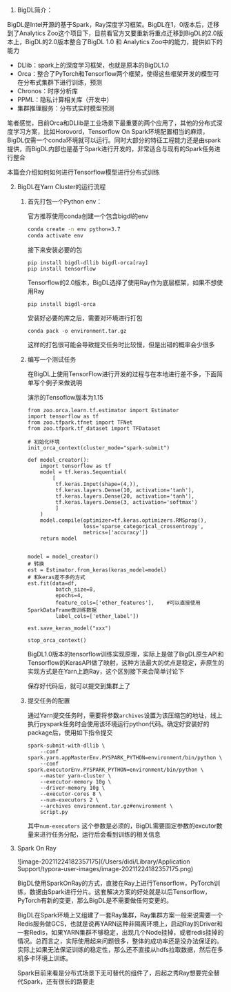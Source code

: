 # 

1. BigDL简介：

BigDL是Intel开源的基于Spark，Ray深度学习框架。BigDL在1，0版本后，迁移到了Analytics Zoo这个项目下，目前看官方又要重新将重点迁移到BigDL的2.0版本上，BigDL的2.0版本整合了BigDL 1.0 和 Analytics Zoo中的能力，提供如下的能力

- DLlib：spark上的深度学习框架，也就是原本的BigDL1.0
- Orca：整合了PyTorch和Tensorflow两个框架，使得这些框架开发的模型可在分布式集群下进行训练，预测
- Chronos：时序分析库
- PPML：隐私计算相关库（开发中）
- 集群推理服务：分布式实时模型预测

笔者感觉，目前Orca和DLlib是工业场景下最重要的两个应用了，其他的分布式深度学习方案，比如Horovord，Tensorflow On Spark环境配置相当的麻烦，BigDL仅需一个conda环境就可以运行。同时大部分的特征工程能力还是由spark提供，而BigDL内部也是基于Spark进行开发的，非常适合与现有的Spark任务进行整合

本篇会介绍如何如何进行Tensorflow模型进行分布式训练

2. BigDL在Yarn Cluster的运行流程

   1. 首先打包一个Python env：

      官方推荐使用conda创建一个包含bigdl的env

      ```bash
      conda create -n env python=3.7
      conda activate env
      ```

      接下来安装必要的包

      ```
      pip install bigdl-dllib bigdl-orca[ray]
      pip install tensorflow
      ```

      Tensorflow的2.0版本，BigDL选择了使用Ray作为底层框架，如果不想使用Ray

      ```
      pip install bigdl-orca
      ```

      安装好必要的库之后，需要对环境进行打包

      ```
      conda pack -o environment.tar.gz
      ```

      这样的打包很可能会导致提交任务时比较慢，但是出错的概率会少很多

   2. 编写一个测试任务

      在BigDL上使用TensorFlow进行开发的过程与在本地进行差不多，下面简单写个例子来做说明

      演示的Tensoflow版本为1.15

      ```
      from zoo.orca.learn.tf.estimator import Estimator
      import tensorflow as tf
      from zoo.tfpark.tfnet import TFNet
      from zoo.tfpark.tf_dataset import TFDataset
      
      # 初始化环境
      init_orca_context(cluster_mode="spark-submit")
      
      def model_creator():
          import tensorflow as tf
          model = tf.keras.Sequential(
              [
               tf.keras.Input(shape=(4,)),
               tf.keras.layers.Dense(10, activation='tanh'),
               tf.keras.layers.Dense(20, activation='tanh'),
               tf.keras.layers.Dense(3, activation='softmax')
               ]
          )
          model.compile(optimizer=tf.keras.optimizers.RMSprop(),
                        loss='sparse_categorical_crossentropy',
                        metrics=['accuracy'])
          return model
      
      
      model = model_creator()
      # 转换
      est = Estimator.from_keras(keras_model=model)
      # 和keras差不多的方式
      est.fit(data=df,  
               batch_size=8,  
               epochs=4,  
               feature_cols=['ether_features'],    #可以直接使用SparkDataFrame做训练数据
               label_cols=['ether_label'])
               
      est.save_keras_model("xxx")
      
      stop_orca_context()
      ```

      BigDL1.0版本的tensorflow训练实现原理，实际上是做了BigDL原生API和Tensorflow的KerasAPI做了映射，这种方法最大的优点是稳定，非原生的实现方式是在Yarn上跑Ray，这个区别接下来会简单讨论下

      保存好代码后，就可以提交到集群上了

   3. 提交任务的配置

      通过Yarn提交任务时，需要将参数`archives`设置为该压缩包的地址，线上执行pyspark任务时会使用该环境运行python代码。确定好安装好的package后，使用如下指令提交

      ```
      spark-submit-with-dllib \
          --conf spark.yarn.appMasterEnv.PYSPARK_PYTHON=environment/bin/python \
          --conf spark.executorEnv.PYSPARK_PYTHON=environment/bin/python \
          --master yarn-cluster \
          --executor-memory 10g \
          --driver-memory 10g \
          --executor-cores 8 \
          --num-executors 2 \
          --archives environment.tar.gz#environment \
          script.py
      ```

      其中`num-executors` 这个参数是必须的，BigDL需要固定参数的excutor数量来进行任务分配，运行后会看到训练的相关信息

      

3. Spark On Ray

   ![image-20211224182357175](/Users/didi/Library/Application Support/typora-user-images/image-20211224182357175.png)

   BigDL使用SparkOnRay的方式，直接在Ray上进行Tensorflow，PyTorch训练，数据由Spark进行分片。这套解决方案的好处就是以后Tensorflow，PyTorch有新的变更，那么BigDL是不需要做任何变更的。

   BigDL在Spark环境上又组建了一套Ray集群，Ray集群方案一般来说需要一个Redis服务做GCS，也就是说再YARN这种非隔离环境上，启动Ray的Driver和一套Redis，如果YARN集群不够稳定，出现几个Node挂掉，或者redis挂掉的情况。总而言之，实际使用起来问题很多，整体的成功率还是没办法保证的。实际上如果无法保证训练的稳定性，那么还不直接从hdfs拉取数据，然后在多机多卡环境上训练。

   Spark目前来看是分布式场景下无可替代的组件了，后起之秀Ray想要完全替代Spark，还有很长的路要走

   
